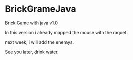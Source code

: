 # BrickGrameJava
Brick Game with java v1.0 

In this version i already mapped the mouse with the raquet.

next week, i will add the enemys.

See you later, drink water.
